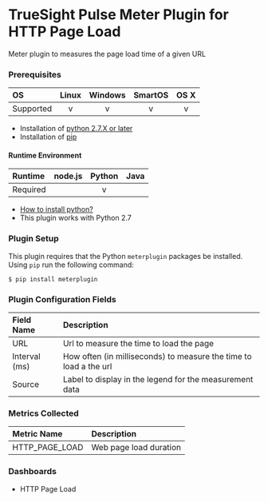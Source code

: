 TrueSight Pulse Meter Plugin for HTTP Page Load
===============================================

Meter plugin to measures the page load time of a given URL

### Prerequisites

|     OS    | Linux | Windows | SmartOS | OS X |
|:----------|:-----:|:-------:|:-------:|:----:|
| Supported |   v   |    v    |    v    |  v   |

- Installation of [python 2.7.X or later](https://wiki.python.org/moin/BeginnersGuide/Download)
- Installation of [pip](https://pip.pypa.io/en/stable/installing/)

#### Runtime Environment

|  Runtime | node.js | Python | Java |
|:---------|:-------:|:------:|:----:|
| Required |         |    v   |      |

* [How to install python?](https://wiki.python.org/moin/BeginnersGuide/Download)
* This plugin works with Python 2.7

### Plugin Setup

This plugin requires that the Python `meterplugin` packages be installed. Using `pip` run
the following command:

```
$ pip install meterplugin
```

### Plugin Configuration Fields

|Field Name    |Description                                                      |
|:-------------|:----------------------------------------------------------------|
|URL           |Url to measure the time to load the page                         |
|Interval (ms) |How often (in milliseconds) to measure the time to load a the url|
|Source        |Label to display in the legend for the measurement data          |

### Metrics Collected

|Metric Name     |Description           |
|:---------------|:---------------------|
|HTTP\_PAGE\_LOAD|Web page load duration|

### Dashboards

- HTTP Page Load

